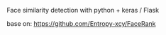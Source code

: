 Face similarity detection with python + keras / Flask

base on: https://github.com/Entropy-xcy/FaceRank

